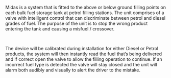 Midas is a system that is fitted to the above or below ground filling points on each bulk fuel storage tank at petrol filling stations. The unit comprises of a valve with intelligent control that can discriminate between petrol and diesel grades of fuel. The purpose of the unit is to stop the wrong product entering the tank and causing a misfuel / crossover.

​

The device will be calibrated during installation for either Diesel or Petrol products, the system will then instantly read the fuel that’s being delivered and if correct open the valve to allow the filling operation to continue. If an incorrect fuel type is detected the valve will stay closed and the unit will alarm both audibly and visually to alert the driver to the mistake.
